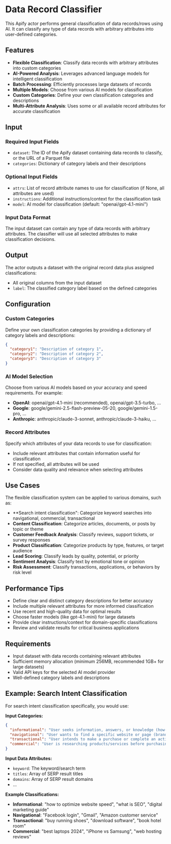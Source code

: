 # Data Record Classifier

This Apify actor performs general classification of data records/rows using AI. It can classify any type of data records with arbitrary attributes into user-defined categories.

## Features

- **Flexible Classification**: Classify data records with arbitrary attributes into custom categories
- **AI-Powered Analysis**: Leverages advanced language models for intelligent classification
- **Batch Processing**: Efficiently processes large datasets of records
- **Multiple Models**: Choose from various AI models for classification
- **Custom Categories**: Define your own classification categories and descriptions
- **Multi-Attribute Analysis**: Uses some or all available record attributes for accurate classification

## Input

### Required Input Fields

- `dataset`: The ID of the Apify dataset containing data records to classify, or the URL of a Parquet file
- `categories`: Dictionary of category labels and their descriptions

### Optional Input Fields

- `attrs`: List of record attribute names to use for classification (if None, all attributes are used)
- `instructions`: Additional instructions/context for the classification task
- `model`: AI model for classification (default: "openai/gpt-4.1-mini")

### Input Data Format

The input dataset can contain any type of data records with arbitrary attributes. The classifier will use all selected attributes to make classification decisions.

## Output

The actor outputs a dataset with the original record data plus assigned classifications:

- All original columns from the input dataset
- `label`: The classified category label based on the defined categories

## Configuration

### Custom Categories

Define your own classification categories by providing a dictionary of category labels and descriptions:

```json
{
  "category1": "Description of category 1",
  "category2": "Description of category 2",
  "category3": "Description of category 3"
}
```

### AI Model Selection

Choose from various AI models based on your accuracy and speed requirements. For example:

- **OpenAI**: openai/gpt-4.1-mini (recommended), openai/gpt-3.5-turbo, ...
- **Google**: google/gemini-2.5-flash-preview-05-20, google/gemini-1.5-pro, ...
- **Anthropic**: anthropic/claude-3-sonnet, anthropic/claude-3-haiku, ...

### Record Attributes

Specify which attributes of your data records to use for classification:

- Include relevant attributes that contain information useful for classification
- If not specified, all attributes will be used
- Consider data quality and relevance when selecting attributes

## Use Cases

The flexible classification system can be applied to various domains, such as:

- **Search intent classification": Categorize keyword searches into navigational, commercial, transactional
- **Content Classification**: Categorize articles, documents, or posts by topic or theme
- **Customer Feedback Analysis**: Classify reviews, support tickets, or survey responses
- **Product Classification**: Categorize products by type, features, or target audience
- **Lead Scoring**: Classify leads by quality, potential, or priority
- **Sentiment Analysis**: Classify text by emotional tone or opinion
- **Risk Assessment**: Classify transactions, applications, or behaviors by risk level

## Performance Tips

- Define clear and distinct category descriptions for better accuracy
- Include multiple relevant attributes for more informed classification
- Use recent and high-quality data for optimal results
- Choose faster models (like gpt-4.1-mini) for large datasets
- Provide clear instructions/context for domain-specific classifications
- Review and validate results for critical business applications

## Requirements

- Input dataset with data records containing relevant attributes
- Sufficient memory allocation (minimum 256MB, recommended 1GB+ for large datasets)
- Valid API keys for the selected AI model provider
- Well-defined category labels and descriptions

## Example: Search Intent Classification

For search intent classification specifically, you would use:

**Input Categories:**
```json
{
  "informational": "User seeks information, answers, or knowledge (how-to, what is, tutorials)",
  "navigational": "User wants to find a specific website or page (brand names, specific sites)",
  "transactional": "User intends to make a purchase or complete an action (buy, download, sign up)",
  "commercial": "User is researching products/services before purchasing (reviews, comparisons, best)"
}
```

**Input Data Attributes:**
- `keyword`: The keyword/search term
- `titles`: Array of SERP result titles  
- `domains`: Array of SERP result domains
- ...

**Example Classifications:**
- **Informational**: "how to optimize website speed", "what is SEO", "digital marketing guide"
- **Navigational**: "Facebook login", "Gmail", "Amazon customer service"
- **Transactional**: "buy running shoes", "download software", "book hotel room"
- **Commercial**: "best laptops 2024", "iPhone vs Samsung", "web hosting reviews"
